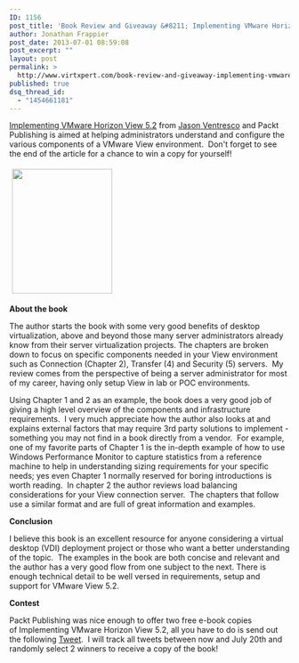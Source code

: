 ```yaml
---
ID: 1156
post_title: 'Book Review and Giveaway &#8211; Implementing VMware Horizon View 5.2 from Packt Publishing'
author: Jonathan Frappier
post_date: 2013-07-01 08:59:08
post_excerpt: ""
layout: post
permalink: >
  http://www.virtxpert.com/book-review-and-giveaway-implementing-vmware-horizon-view-5-2-from-packt-publishing/
published: true
dsq_thread_id:
  - "1454661181"
---
```

<a href="http://www.packtpub.com/implementing-vmware-horizon-view-5-2/book" target="_blank">Implementing VMware Horizon View 5.2</a> from <a href="https://twitter.com/jasonventresco" target="_blank">Jason Ventresco</a> and Packt Publishing is aimed at helping administrators understand and configure the various components of a VMware View environment.  Don't forget to see the end of the article for a chance to win a copy for yourself!

<img class="alignleft" style="margin: 5px;" alt="" src="http://www.packtpub.com/sites/default/files/7966EN.jpg" width="180" height="224" />

<strong>About the book</strong>

The author starts the book with some very good benefits of desktop virtualization, above and beyond those many server administrators already know from their server virtualization projects. The chapters are broken down to focus on specific components needed in your View environment such as Connection (Chapter 2), Transfer (4) and Security (5) servers.  My review comes from the perspective of being a server administrator for most of my career, having only setup View in lab or POC environments.

Using Chapter 1 and 2 as an example, the book does a very good job of giving a high level overview of the components and infrastructure requirements.  I very much appreciate how the author also looks at and explains external factors that may require 3rd party solutions to implement - something you may not find in a book directly from a vendor.  For example, one of my favorite parts of Chapter 1 is the in-depth example of how to use Windows Performance Monitor to capture statistics from a reference machine to help in understanding sizing requirements for your specific needs; yes even Chapter 1 normally reserved for boring introductions is worth reading.  In chapter 2 the author reviews load balancing considerations for your View connection server.  The chapters that follow use a similar format and are full of great information and examples.

<strong>Conclusion</strong>

I believe this book is an excellent resource for anyone considering a virtual desktop (VDI) deployment project or those who want a better understanding of the topic.  The examples in the book are both concise and relevant and the author has a very good flow from one subject to the next. There is enough technical detail to be well versed in requirements, setup and support for VMware View 5.2.

<b>Contest</b>

<strong></strong>Packt Publishing was nice enough to offer two free e-book copies of Implementing VMware Horizon View 5.2, all you have to do is send out the following <a href="http://twitter.com/share?text=I%20just%20entered%20to%20win%20a%20copy%20of%20Implementing%20VMware%20View%205.2%20thanks%20@packtpub%20and%20@jfrappier%20http://link.packtpub.com/HbbBof">Tweet</a>.  I will track all tweets between now and July 20th and randomly select 2 winners to receive a copy of the book!